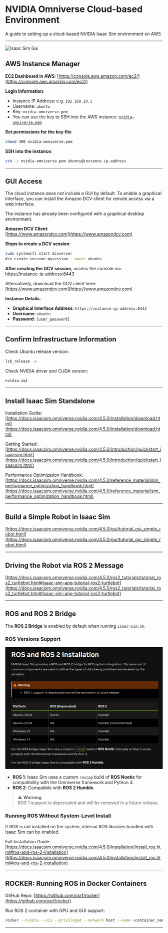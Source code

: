 # NVIDIA Omniverse Cloud-based Environment

A guide to setting up a cloud-based NVIDIA Isaac Sim environment on AWS

---

![Isaac Sim Gui](images/isaac-sim.png)

## AWS Instance Manager

**EC2 Dashboard in AWS**: [https://console.aws.amazon.com/ec2/](https://console.aws.amazon.com/ec2/)

**Login Information**:
- Instance IP Address: e.g. `192.168.10.1`
- Username: `ubuntu`
- Key: `nvidia-omniverse.pem`
- You can use the key to SSH into the AWS instance: [`nvidia-omniverse.pem`](/path/to/the/key/file:nvidia-omniverse.pem)

**Set permissions for the key file**:
```bash
chmod 400 nvidia-omniverse.pem
```

**SSH into the instance**:
```bash
ssh -i nvidia-omniverse.pem ubuntu@instance-ip-address 
```

---

## GUI Access

The cloud instance does not include a GUI by default. To enable a graphical interface, you can install the Amazon DCV client for remote access via a web interface.

The instance has already been configured with a graphical desktop environment.

**Amazon DCV Client**:  
[https://www.amazondcv.com](https://www.amazondcv.com)

**Steps to create a DCV session**:
```bash
sudo systemctl start dcvserver
dcv create-session mysession --owner ubuntu
```

**After creating the DCV session**, access the console via:  
[https://instance-ip-address:8443](https://instance-ip-address:8443)

Alternatively, download the DCV client here:  
[https://www.amazondcv.com](https://www.amazondcv.com)

**Instance Details**:
- **Graphical Interface Address**: `https://instance-ip-address:8443`
- **Username**: `ubuntu`
- **Password**: `[user_password]`

---

## Confirm Infrastructure Information

Check Ubuntu release version:
```bash
lsb_release -a
```

Check NVIDIA driver and CUDA version:
```bash
nvidia-smi
```

---

## Install Isaac Sim Standalone

Installation Guide:  
[https://docs.isaacsim.omniverse.nvidia.com/4.5.0/installation/download.html](https://docs.isaacsim.omniverse.nvidia.com/4.5.0/installation/download.html)

Getting Started:  
[https://docs.isaacsim.omniverse.nvidia.com/4.5.0/introduction/quickstart_isaacsim.html](https://docs.isaacsim.omniverse.nvidia.com/4.5.0/introduction/quickstart_isaacsim.html)

Performance Optimization Handbook:  
[https://docs.isaacsim.omniverse.nvidia.com/4.5.0/reference_material/sim_performance_optimization_handbook.html](https://docs.isaacsim.omniverse.nvidia.com/4.5.0/reference_material/sim_performance_optimization_handbook.html)

---

## Build a Simple Robot in Isaac Sim

[https://docs.isaacsim.omniverse.nvidia.com/4.5.0/gui/tutorial_gui_simple_robot.html](https://docs.isaacsim.omniverse.nvidia.com/4.5.0/gui/tutorial_gui_simple_robot.html)

---

## Driving the Robot via ROS 2 Message

[https://docs.isaacsim.omniverse.nvidia.com/4.5.0/ros2_tutorials/tutorial_ros2_turtlebot.html#isaac-sim-app-tutorial-ros2-turtlebot](https://docs.isaacsim.omniverse.nvidia.com/4.5.0/ros2_tutorials/tutorial_ros2_turtlebot.html#isaac-sim-app-tutorial-ros2-turtlebot)

---

## ROS and ROS 2 Bridge

The **ROS 2 Bridge** is enabled by default when running `isaac-sim.sh`.

### ROS Versions Support

![ROS Integration](images/ros_integration.png)
- **ROS 1**: Isaac Sim uses a custom `roscpp` build of **ROS Noetic** for compatibility with the Omniverse framework and Python 3.
- **ROS 2**: Compatible with **ROS 2 Humble**.

> ⚠️ **Warning**  
> ROS 1 support is deprecated and will be removed in a future release.

### Running ROS Without System-Level Install

If ROS is not installed on the system, internal ROS libraries bundled with Isaac Sim can be enabled.

Full Installation Guide:  
[https://docs.isaacsim.omniverse.nvidia.com/4.5.0/installation/install_ros.html#ros-and-ros-2-installation](https://docs.isaacsim.omniverse.nvidia.com/4.5.0/installation/install_ros.html#ros-and-ros-2-installation)

---

## ROCKER: Running ROS in Docker Containers

GitHub Repo: [https://github.com/osrf/rocker](https://github.com/osrf/rocker)

Run ROS 2 container with GPU and GUI support:
```bash
rocker --nvidia --x11 --privileged --network host --name <container_name> osrf/ros:humble-desktop-full-jammy
```

---
